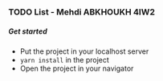 ### TODO List - Mehdi ABKHOUKH 4IW2

##### Get started
- Put the project in your localhost server
- ``yarn install`` in the project
- Open the project in your navigator

 